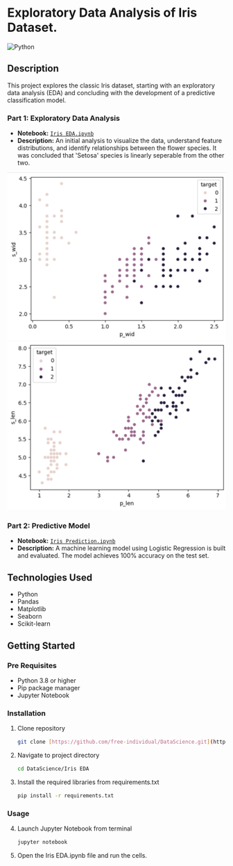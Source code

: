 # Exploratory Data Analysis of Iris Dataset.
![Python](https://img.shields.io/badge/python-3.13.3-FF320A)

## Description

This project explores the classic Iris dataset, starting with an exploratory data analysis (EDA) and concluding with the development of a predictive classification model.

### Part 1: Exploratory Data Analysis
- **Notebook:** [`Iris EDA.ipynb`](./Iris%20EDA.ipynb)
- **Description:** An initial analysis to visualize the data, understand feature distributions, and identify relationships between the flower species. It was concluded that 'Setosa' species is linearly seperable from the other two.

<img src="./Assets/PetalWidth%20vs.%20SepalWidth.png" alt="Seaborn Scatter Plot of Iris Data: Petal width against Sepal width" width="600">

<img src="./Assets/PetalLength%20vs.%20SepalLength.png" alt="Seaborn Scatter Plot of Iris Data: Petal Length against Sepal Length" width="600">

### Part 2: Predictive Model
- **Notebook:** [`Iris Prediction.ipynb`](./Iris%20Prediction.ipynb)
- **Description:** A machine learning model using Logistic Regression is built and evaluated. The model achieves 100% accuracy on the test set.

## Technologies Used
* Python
* Pandas
* Matplotlib
* Seaborn
* Scikit-learn

## Getting Started

### Pre Requisites
- Python 3.8 or higher
- Pip package manager
- Jupyter Notebook

### Installation
1. Clone repository
    ```sh
    git clone [https://github.com/free-individual/DataScience.git](https://github.com/free-individual/DataScience.git)

2. Navigate to project directory
    ```sh
    cd DataScience/Iris EDA

3. Install the required libraries from requirements.txt
    ```sh
    pip install -r requirements.txt

### Usage
4. Launch Jupyter Notebook from terminal
    ```sh
    jupyter notebook

5. Open the Iris EDA.ipynb file and run the cells.
